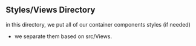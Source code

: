 ## Styles/Views Directory

in this directory, we put all of our container components styles (if needed)


* we separate them based on src/Views.